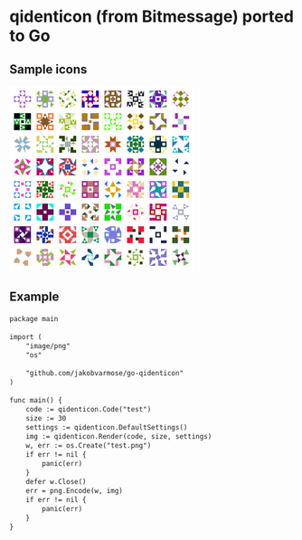 # qidenticon (from Bitmessage) ported to Go



## Sample icons

![Sample icons](sample.png)

## Example

```golang
package main

import (
	"image/png"
	"os"

	"github.com/jakobvarmose/go-qidenticon"
)

func main() {
	code := qidenticon.Code("test")
	size := 30
	settings := qidenticon.DefaultSettings()
	img := qidenticon.Render(code, size, settings)
	w, err := os.Create("test.png")
	if err != nil {
		panic(err)
	}
	defer w.Close()
	err = png.Encode(w, img)
	if err != nil {
		panic(err)
	}
}
```

